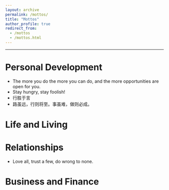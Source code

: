 ```yaml
---
layout: archive
permalink: /mottos/
title: "Mottos"
author_profile: true
redirect_from: 
  - /mottos
  - /mottos.html
---
```


------

Personal Development
======
* The more you do the more you can do, and the more opportunities are open for you.
* Stay hungry, stay foolish!
* 行胜于言
* 路虽远，行则将至。事虽难，做则必成。

Life and Living
======

Relationships
======
* Love all, trust a few, do wrong to none.

Business and Finance
======
